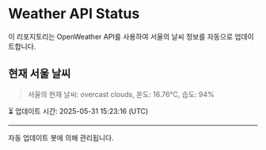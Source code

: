 
# Weather API Status

이 리포지토리는 OpenWeather API를 사용하여 서울의 날씨 정보를 자동으로 업데이트합니다.

## 현재 서울 날씨
> 서울의 현재 날씨: overcast clouds, 온도: 16.76°C, 습도: 94%

⏳ 업데이트 시간: 2025-05-31 15:23:16 (UTC)

---
자동 업데이트 봇에 의해 관리됩니다.
